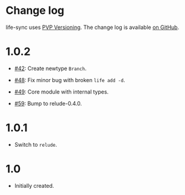 Change log
==========

life-sync uses [PVP Versioning][1].
The change log is available [on GitHub][2].


# 1.0.2

* [#42](https://github.com/kowainik/life-sync/issues/42):
  Create newtype `Branch`.

* [#48](https://github.com/kowainik/life-sync/issues/48):
  Fix minor bug with broken `life add -d`.

* [#49](https://github.com/kowainik/life-sync/issues/49):
  Core module with internal types.

* [#59](https://github.com/kowainik/life-sync/issues/59):
  Bump to relude-0.4.0.


# 1.0.1

* Switch to `relude`.

# 1.0

* Initially created.

[1]: https://pvp.haskell.org
[2]: https://github.com/kowainik/life-sync/releases
